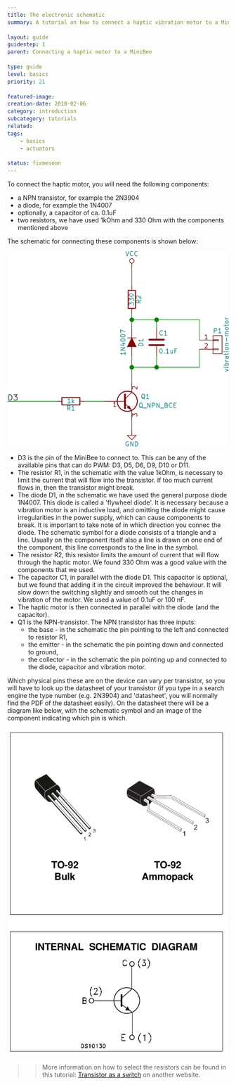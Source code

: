 ```yaml
---
title: The electronic schematic
summary: A tutorial on how to connect a haptic vibration motor to a MiniBee and control it from your software.

layout: guide
guidestep: 1
parent: Connecting a haptic motor to a MiniBee

type: guide
level: basics
priority: 21

featured-image:
creation-date: 2018-02-06
category: introduction
subcategory: tutorials
related:    
tags:
    - basics
    - actuators

status: fixmesoon
---
```


To connect the haptic motor, you will need the following components:

- a NPN transistor, for example the 2N3904
- a diode, for example the 1N4007
- optionally, a capacitor of ca. 0.1uF
- two resistors, we have used 1kOhm and 330 Ohm with the components mentioned above

The schematic for connecting these components is shown below:

![](/img/haptic/haptic_schematic.png)


- D3 is the pin of the MiniBee to connect to. This can be any of the available pins that can do PWM: D3, D5, D6, D9, D10 or D11.
- The resistor R1, in the schematic with the value 1kOhm, is necessary to limit the current that will flow into the transistor. If too much current flows in, then the transistor might break.
- The diode D1, in the schematic we have used the general purpose diode 1N4007. This diode is called a 'flywheel diode'. It is necessary because a vibration motor is an inductive load, and omitting the diode might cause irregularities in the power supply, which can cause components to break. It is important to take note of in which direction you connec the diode. The schematic symbol for a diode consists of a triangle and a line. Usually on the component itself also a line is drawn on one end of the component, this line corresponds to the line in the symbol.
- The resistor R2, this resistor limits the amount of current that will flow through the haptic motor. We found 330 Ohm was a good value with the components that we used.
- The capacitor C1, in parallel with the diode D1. This capacitor is optional, but we found that adding it in the circuit improved the behaviour. It will slow down the switching slightly and smooth out the changes in vibration of the motor. We used a value of 0.1uF or 100 nF.
- The haptic motor is then connected in parallel with the diode (and the capacitor).
- Q1 is the NPN-transistor. The NPN transistor has three inputs:
    - the base - in the schematic the pin pointing to the left and connected to resistor R1,
    - the emitter - in the schematic the pin pointing down and connected to ground,
    - the collector - in the schematic the pin pointing up and connected to the diode, capacitor and vibration motor.

Which physical pins these are on the device can vary per transistor, so you will have to look up the datasheet of your transistor (if you type in a search engine the type number (e.g. 2N3904) and 'datasheet', you will normally find the PDF of the datasheet easily). On the datasheet there will be a diagram like below, with the schematic symbol and an image of the component indicating which pin is which.

![](/img/haptic/2N3904_pinout.png)

>>More information on how to select the resistors can be found in this tutorial: [Transistor as a switch](https://www.electronics-tutorials.ws/transistor/tran_4.html) on another website.

